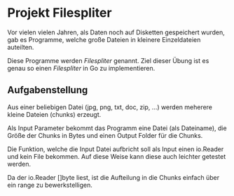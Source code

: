# Projekt Filespliter

Vor vielen vielen Jahren, als Daten noch auf Disketten gespeichert wurden, gab es Programme, welche große Dateien in kleinere Einzeldateien auteilten. 

Diese Programme werden _Filespliter_ genannt. Ziel dieser Übung ist es genau so einen _Filespliter_ in Go zu implementieren. 


## Aufgabenstellung

Aus einer beliebigen Datei (jpg, png, txt, doc, zip, ...) werden meherere kleine Dateien (chunks) erzeugt. 

Als Input Parameter bekommt das Programm eine Datei (als Dateiname), die Größe der Chunks in Bytes und einen Output Folder für die Chunks. 

Die Funktion, welche die Input Datei aufbricht soll als Input einen io.Reader und kein File bekommen. Auf diese Weise kann diese auch leichter getestet werden.
 
Da der io.Reader []byte liest, ist die Aufteilung in die Chunks einfach über ein range zu bewerkstelligen.